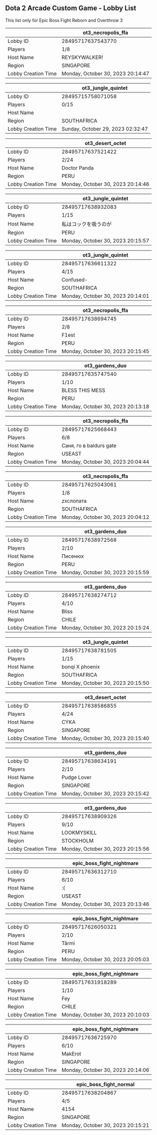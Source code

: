 ## Dota 2 Arcade Custom Game - Lobby List

This list only for Epic Boss Fight Reborn and Overthrow 3

|  | ot3_necropolis_ffa |
| ------ | ------ |
| Lobby ID | 28495717637543770 |
| Players | 1/8 |
| Host Name | REYSKYWALKER! |
| Region | SINGAPORE |
| Lobby Creation Time | Monday, October 30, 2023 20:14:47 |


|  | ot3_jungle_quintet |
| ------ | ------ |
| Lobby ID | 28495715758071058 |
| Players | 0/15 |
| Host Name |  |
| Region | SOUTHAFRICA |
| Lobby Creation Time | Sunday, October 29, 2023 02:32:47 |


|  | ot3_desert_octet |
| ------ | ------ |
| Lobby ID | 28495717637521422 |
| Players | 2/24 |
| Host Name | Doctor Panda |
| Region | PERU |
| Lobby Creation Time | Monday, October 30, 2023 20:14:46 |


|  | ot3_jungle_quintet |
| ------ | ------ |
| Lobby ID | 28495717638932083 |
| Players | 1/15 |
| Host Name | 私はコックを吸うのが |
| Region | PERU |
| Lobby Creation Time | Monday, October 30, 2023 20:15:57 |


|  | ot3_jungle_quintet |
| ------ | ------ |
| Lobby ID | 28495717636611322 |
| Players | 4/15 |
| Host Name | Confused- |
| Region | SOUTHAFRICA |
| Lobby Creation Time | Monday, October 30, 2023 20:14:01 |


|  | ot3_necropolis_ffa |
| ------ | ------ |
| Lobby ID | 28495717638694745 |
| Players | 2/8 |
| Host Name | F1est |
| Region | PERU |
| Lobby Creation Time | Monday, October 30, 2023 20:15:45 |


|  | ot3_gardens_duo |
| ------ | ------ |
| Lobby ID | 28495717635747540 |
| Players | 1/10 |
| Host Name | BLESS THIS MESS |
| Region | PERU |
| Lobby Creation Time | Monday, October 30, 2023 20:13:18 |


|  | ot3_necropolis_ffa |
| ------ | ------ |
| Lobby ID | 28495717625668443 |
| Players | 6/8 |
| Host Name | Саня, го в  baldurs gate |
| Region | USEAST |
| Lobby Creation Time | Monday, October 30, 2023 20:04:44 |


|  | ot3_necropolis_ffa |
| ------ | ------ |
| Lobby ID | 28495717625043061 |
| Players | 1/8 |
| Host Name | zxcлопата |
| Region | SOUTHAFRICA |
| Lobby Creation Time | Monday, October 30, 2023 20:04:12 |


|  | ot3_gardens_duo |
| ------ | ------ |
| Lobby ID | 28495717638972568 |
| Players | 2/10 |
| Host Name | Писенюх |
| Region | PERU |
| Lobby Creation Time | Monday, October 30, 2023 20:15:59 |


|  | ot3_gardens_duo |
| ------ | ------ |
| Lobby ID | 28495717638274712 |
| Players | 4/10 |
| Host Name | Bliss |
| Region | CHILE |
| Lobby Creation Time | Monday, October 30, 2023 20:15:24 |


|  | ot3_jungle_quintet |
| ------ | ------ |
| Lobby ID | 28495717638781505 |
| Players | 1/15 |
| Host Name | bonqi X phoenix |
| Region | SOUTHAFRICA |
| Lobby Creation Time | Monday, October 30, 2023 20:15:50 |


|  | ot3_desert_octet |
| ------ | ------ |
| Lobby ID | 28495717638586855 |
| Players | 4/24 |
| Host Name | CYKA |
| Region | SINGAPORE |
| Lobby Creation Time | Monday, October 30, 2023 20:15:40 |


|  | ot3_gardens_duo |
| ------ | ------ |
| Lobby ID | 28495717638634191 |
| Players | 2/10 |
| Host Name | Pudge Lover |
| Region | SINGAPORE |
| Lobby Creation Time | Monday, October 30, 2023 20:15:42 |


|  | ot3_gardens_duo |
| ------ | ------ |
| Lobby ID | 28495717638909326 |
| Players | 9/10 |
| Host Name | LOOKMYSKILL |
| Region | STOCKHOLM |
| Lobby Creation Time | Monday, October 30, 2023 20:15:56 |


|  | epic_boss_fight_nightmare |
| ------ | ------ |
| Lobby ID | 28495717636312710 |
| Players | 6/10 |
| Host Name | :( |
| Region | USEAST |
| Lobby Creation Time | Monday, October 30, 2023 20:13:46 |


|  | epic_boss_fight_nightmare |
| ------ | ------ |
| Lobby ID | 28495717626050321 |
| Players | 2/10 |
| Host Name | Târmi |
| Region | PERU |
| Lobby Creation Time | Monday, October 30, 2023 20:05:03 |


|  | epic_boss_fight_nightmare |
| ------ | ------ |
| Lobby ID | 28495717631918289 |
| Players | 1/10 |
| Host Name | Fey |
| Region | CHILE |
| Lobby Creation Time | Monday, October 30, 2023 20:10:03 |


|  | epic_boss_fight_nightmare |
| ------ | ------ |
| Lobby ID | 28495717636725970 |
| Players | 6/10 |
| Host Name | MakErot |
| Region | SINGAPORE |
| Lobby Creation Time | Monday, October 30, 2023 20:14:06 |


|  | epic_boss_fight_normal |
| ------ | ------ |
| Lobby ID | 28495717638204867 |
| Players | 4/5 |
| Host Name | 4154 |
| Region | SINGAPORE |
| Lobby Creation Time | Monday, October 30, 2023 20:15:21 |


